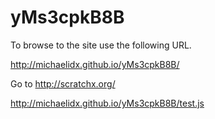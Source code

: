 # yMs3cpkB8B

To browse to the site use the following URL.

http://michaelidx.github.io/yMs3cpkB8B/

Go to http://scratchx.org/

http://michaelidx.github.io/yMs3cpkB8B/test.js

